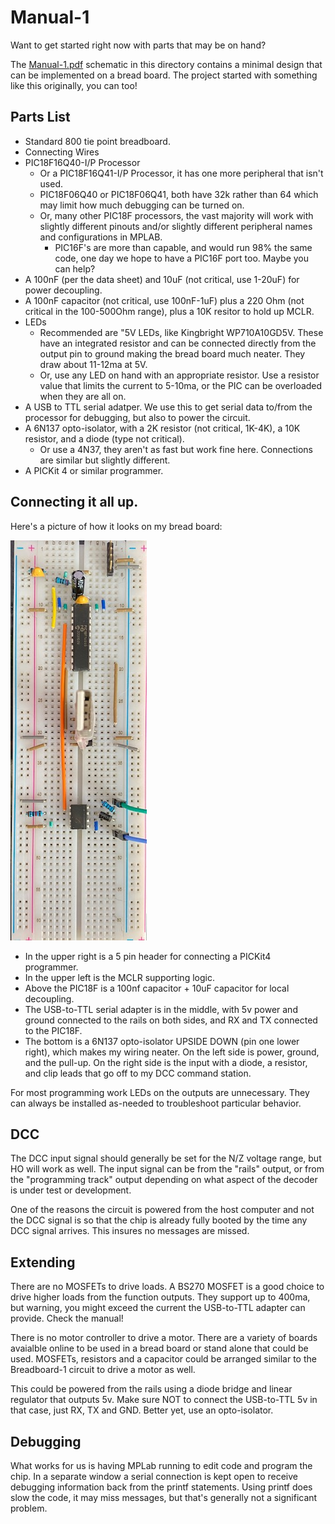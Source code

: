 # Manual-1

Want to get started right now with parts that may be on hand?

The [Manual-1.pdf](Manual-1.pdf) schematic in this directory
contains a minimal design that can be implemented on a bread
board.  The project started with something like this originally,
you can too!

## Parts List

- Standard 800 tie point breadboard.
- Connecting Wires
- PIC18F16Q40-I/P Processor
  - Or a PIC18F16Q41-I/P Processor, it has one more peripheral that isn't used.
  - PIC18F06Q40 or PIC18F06Q41, both have 32k rather than 64 which may limit
    how much debugging can be turned on.
  - Or, many other PIC18F processors, the vast majority will work with slightly
    different pinouts and/or slightly different peripheral names and configurations
    in MPLAB.
    - PIC16F's are more than capable, and would run 98% the same code, one day
      we hope to have a PIC16F port too.  Maybe you can help?
- A 100nF (per the data sheet) and 10uF (not critical, use 1-20uF) for
  power decoupling.
- A 100nF capacitor (not critical, use 100nF-1uF) plus a 220 Ohm (not critical
  in the 100-500Ohm range), plus a 10K resitor to hold up MCLR.
- LEDs
  - Recommended are "5V LEDs, like Kingbright WP710A10GD5V.  These have an integrated
    resistor and can be connected directly from the output pin to ground making the
    bread board much neater.  They draw about 11-12ma at 5V.
  - Or, use any LED on hand with an appropriate resistor.  Use a resistor value that
    limits the current to 5-10ma, or the PIC can be overloaded when they are all on.
- A USB to TTL serial adatper.  We use this to get serial data to/from the processor
  for debugging, but also to power the circuit.
- A 6N137 opto-isolator, with a 2K resistor (not critical, 1K-4K), a 10K resistor,
  and a diode (type not critical).
  - Or use a 4N37, they aren't as fast but work fine here.  Connections are similar
    but slightly different.
- A PICKit 4 or similar programmer.

## Connecting it all up.

Here's a picture of how it looks on my bread board:

![Picture of Breadboard](Manual-1.jpg)

- In the upper right is a 5 pin header for connecting a PICKit4 programmer.
- In the upper left is the MCLR supporting logic.
- Above the PIC18F is a 100nf capacitor + 10uF capacitor for local decoupling.
- The USB-to-TTL serial adapter is in the middle, with 5v power and ground connected
  to the rails on both sides, and RX and TX connected to the PIC18F.
- The bottom is a 6N137 opto-isolator UPSIDE DOWN (pin one lower right), which makes
  my wiring neater.  On the left side is power, ground, and the pull-up.  On the
  right side is the input with a diode, a resistor, and clip leads that go off to
  my DCC command station.

For most programming work LEDs on the outputs are unnecessary.  They can always be
installed as-needed to troubleshoot particular behavior.

## DCC

The DCC input signal should generally be set for the N/Z voltage range, but HO will
work as well.  The input signal can be from the "rails" output, or from the 
"programming track" output depending on what aspect of the decoder is under test
or development.

One of the reasons the circuit is powered from the host computer and not the DCC signal
is so that the chip is already fully booted by the time any DCC signal arrives.  This
insures no messages are missed.

## Extending

There are no MOSFETs to drive loads.  A BS270 MOSFET is a good choice to drive higher
loads from the function outputs.  They support up to 400ma, but warning, you might
exceed the current the USB-to-TTL adapter can provide.  Check the manual!

There is no motor controller to drive a motor.  There are a variety of boards avaialble
online to be used in a bread board or stand alone that could be used.  MOSFETs, resistors
and a capacitor could be arranged similar to the Breadboard-1 circuit to drive a motor
as well.

This could be powered from the rails using a diode bridge and linear regulator that 
outputs 5v.  Make sure NOT to connect the USB-to-TTL 5v in that case, just RX, TX and
GND.  Better yet, use an opto-isolator.

## Debugging

What works for us is having MPLab running to edit code and program the chip.  In a separate
window a serial connection is kept open to receive debugging information back from the
printf statements.  Using printf does slow the code, it may miss messages, but that's generally
not a significant problem.
